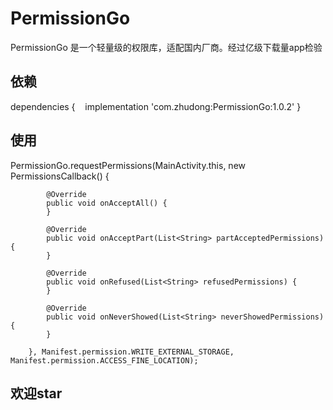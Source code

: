 # PermissionGo

PermissionGo 是一个轻量级的权限库，适配国内厂商。经过亿级下载量app检验

## 依赖

dependencies {
    implementation 'com.zhudong:PermissionGo:1.0.2'
}

## 使用

PermissionGo.requestPermissions(MainActivity.this, new PermissionsCallback() {

            @Override
            public void onAcceptAll() {
            }

            @Override
            public void onAcceptPart(List<String> partAcceptedPermissions) {
            }

            @Override
            public void onRefused(List<String> refusedPermissions) {
            }

            @Override
            public void onNeverShowed(List<String> neverShowedPermissions) {
            }

        }, Manifest.permission.WRITE_EXTERNAL_STORAGE, Manifest.permission.ACCESS_FINE_LOCATION);

## 欢迎star
